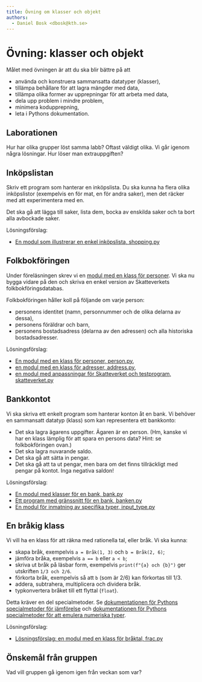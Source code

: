 ```yaml
---
title: Övning om klasser och objekt
authors:
  - Daniel Bosk <dbosk@kth.se>
---
```

# Övning: klasser och objekt

Målet med övningen är att du ska blir bättre på att

  - använda och konstruera sammansatta datatyper (klasser),
  - tillämpa behållare för att lagra mängder med data,
  - tillämpa olika former av upprepningar för att arbeta med data,
  - dela upp problem i mindre problem,
  - minimera kodupprepning,
  - leta i Pythons dokumentation.


## Laborationen

Hur har olika grupper löst samma labb? Oftast väldigt olika. Vi går igenom 
några lösningar. Hur löser man extrauppgiften?


## Inköpslistan

Skriv ett program som hanterar en inköpslista. Du ska kunna ha flera olika 
inköpslistor (exempelvis en för mat, en för andra saker), men det räcker med 
att experimentera med en.

Det ska gå att lägga till saker, lista dem, bocka av enskilda saker och ta bort 
alla avbockade saker.

Lösningsförslag:

  - [En modul som illustrerar en enkel inköpslista, shopping.py][shopping.py]

[shopping.py]: https://github.com/dbosk/intropy/blob/master/modules/classes/tutorial/shopping.py


## Folkbokföringen

Under föreläsningen skrev vi en [modul med en klass för 
personer][person_old.py]. Vi ska nu bygga vidare på den och skriva en enkel 
version av Skatteverkets folkbokföringsdatabas.

[person_old.py]: https://github.com/dbosk/intropy/blob/master/modules/classes/slides/examples/person.py

Folkbokföringen håller koll på följande om varje person:

  - personens identitet (namn, personnummer och de olika delarna av dessa),
  - personens föräldrar och barn,
  - personens bostadsadress (delarna av den adressen) och alla historiska 
    bostadsadresser.

Lösningsförslag:

  - [En modul med en klass för personer, person.py][person.py],
  - [en modul med en klass för adresser, address.py][address.py],
  - [en modul med anpassningar för Skatteverket och testprogram, skatteverket.py][skatteverket.py]

[person.py]: https://github.com/dbosk/intropy/blob/master/modules/classes/tutorial/person.py
[address.py]: https://github.com/dbosk/intropy/blob/master/modules/classes/tutorial/address.py
[skatteverket.py]: https://github.com/dbosk/intropy/blob/master/modules/classes/tutorial/skatteverket.py


## Bankkontot

Vi ska skriva ett enkelt program som hanterar konton åt en bank. Vi behöver en 
sammansatt datatyp (klass) som kan representera ett bankkonto:

  - Det ska lagra ägarens uppgifter. Ägaren är en person. (Hm, kanske vi har en 
    klass lämplig för att spara en persons data? Hint: se folkbokföringen 
    ovan.)
  - Det ska lagra nuvarande saldo.
  - Det ska gå att sätta in pengar.
  - Det ska gå att ta ut pengar, men bara om det finns tillräckligt med pengar 
    på kontot. Inga negativa saldon!

Lösningsförslag:

  - [En modul med klasser för en bank, bank.py][bank.py]
  - [Ett program med gränssnitt för en bank, banken.py][banken.py]
  - [En modul för inmatning av specifika typer, input_type.py][input_type.py]

[bank.py]: https://github.com/dbosk/intropy/blob/master/modules/classes/tutorial/bank.py
[banken.py]: https://github.com/dbosk/intropy/blob/master/modules/classes/tutorial/banken.py
[input_type.py]: https://github.com/dbosk/intropy/blob/master/modules/classes/tutorial/input_type.py


## En bråkig klass

Vi vill ha en klass för att räkna med rationella tal, eller bråk. Vi ska kunna:

  - skapa bråk, exempelvis `a = Bråk(1, 3)` och `b = Bråk(2, 6)`;
  - jämföra bråka, exempelvis `a == b` eller `a < b`;
  - skriva ut bråk på läsbar form, exempelvis `print(f"{a} och {b}")` ger 
    utskriften `1/3 och 2/6`.
  - förkorta bråk, exempelvis så att `b` (som är 2/6) kan förkortas till 1/3.
  - addera, subtrahera, multiplicera och dividera bråk.
  - typkonvertera bråket till ett flyttal (`float`).

Detta kräver en del specialmetoder. Se [dokumentationen för Pythons 
specialmetoder för jämförelse][doc-cmp] och [dokumentationen för Pythons 
specialmetoder för att emulera numeriska typer][doc-numtypemethods].

[doc-cmp]: https://docs.python.org/3/reference/datamodel.html#object.__lt__
[doc-numtypemethods]: https://docs.python.org/3/reference/datamodel.html#emulating-numeric-types

Lösningsförslag:

  - [Lösningsförslag: en modul med en klass för bråktal, frac.py][frac.py]

[frac.py]: https://github.com/dbosk/intropy/blob/master/modules/classes/tutorial/frac.py


## Önskemål från gruppen

Vad vill gruppen gå igenom igen från veckan som var?
